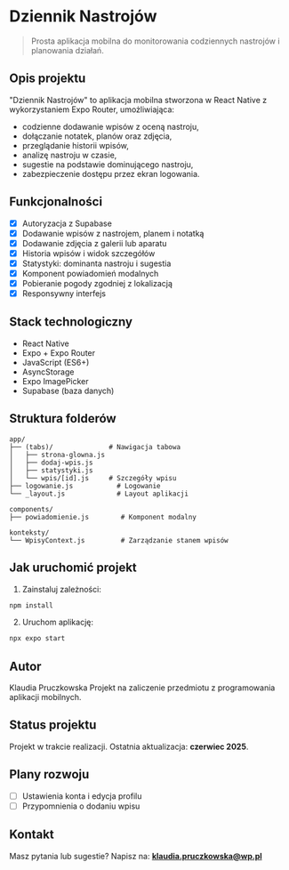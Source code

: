 # Dziennik Nastrojów

> Prosta aplikacja mobilna do monitorowania codziennych nastrojów i planowania działań.

## Opis projektu

"Dziennik Nastrojów" to aplikacja mobilna stworzona w React Native z wykorzystaniem Expo Router, umożliwiająca:

- codzienne dodawanie wpisów z oceną nastroju,
- dołączanie notatek, planów oraz zdjęcia,
- przeglądanie historii wpisów,
- analizę nastroju w czasie,
- sugestie na podstawie dominującego nastroju,
- zabezpieczenie dostępu przez ekran logowania.

## Funkcjonalności

- [x] Autoryzacja z Supabase
- [x] Dodawanie wpisów z nastrojem, planem i notatką
- [x] Dodawanie zdjęcia z galerii lub aparatu
- [x] Historia wpisów i widok szczegółów
- [x] Statystyki: dominanta nastroju i sugestia
- [x] Komponent powiadomień modalnych
- [x] Pobieranie pogody zgodniej z lokalizacją
- [x] Responsywny interfejs

## Stack technologiczny

- React Native
- Expo + Expo Router
- JavaScript (ES6+)
- AsyncStorage
- Expo ImagePicker
- Supabase (baza danych)

## Struktura folderów

```
app/
├── (tabs)/              # Nawigacja tabowa
│   ├── strona-glowna.js
│   ├── dodaj-wpis.js
│   ├── statystyki.js
│   └── wpis/[id].js     # Szczegóły wpisu
├── logowanie.js           # Logowanie
└── _layout.js             # Layout aplikacji

components/
├── powiadomienie.js        # Komponent modalny

konteksty/
└── WpisyContext.js         # Zarządzanie stanem wpisów
```

## Jak uruchomić projekt

1. Zainstaluj zależności:

```bash
npm install
```

2. Uruchom aplikację:

```bash
npx expo start
```

## Autor

Klaudia Pruczkowska
Projekt na zaliczenie przedmiotu z programowania aplikacji mobilnych.

## Status projektu

Projekt w trakcie realizacji. Ostatnia aktualizacja: **czerwiec 2025**.

## Plany rozwoju

- [ ] Ustawienia konta i edycja profilu
- [ ] Przypomnienia o dodaniu wpisu

## Kontakt

Masz pytania lub sugestie? Napisz na: **[klaudia.pruczkowska@wp.pl](mailto:klaudia.pruczkowska@wp.pl)**

